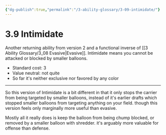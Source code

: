 ```yaml
---
{"dg-publish":true,"permalink":"/3-ability-glossary/3-09-intimidate/"}
---
```


# 3.9 Intimidate

Another returning ability from version 2 and a functional inverse of [[3 Ability Glossary/3_08 Evasive\|Evasive]]. Intimidate means you cannot be attacked or blocked by smaller balloons.

- Standard cost: 3
- Value neutral: not quite
- So far it's neither exclusive nor favored by any color

---
So this version of Intimidate is a bit different in that it only stops the carrier from being targeted by smaller balloons, instead of it's earlier drafts which stopped smaller balloons from targeting anything on your field. though this version feels only marginally more useful than evasive.

Mostly all it really does is keep the balloon from being chump blocked, or removed by a smaller balloon with shredder. it's arguably more valuable for offense than defense.
